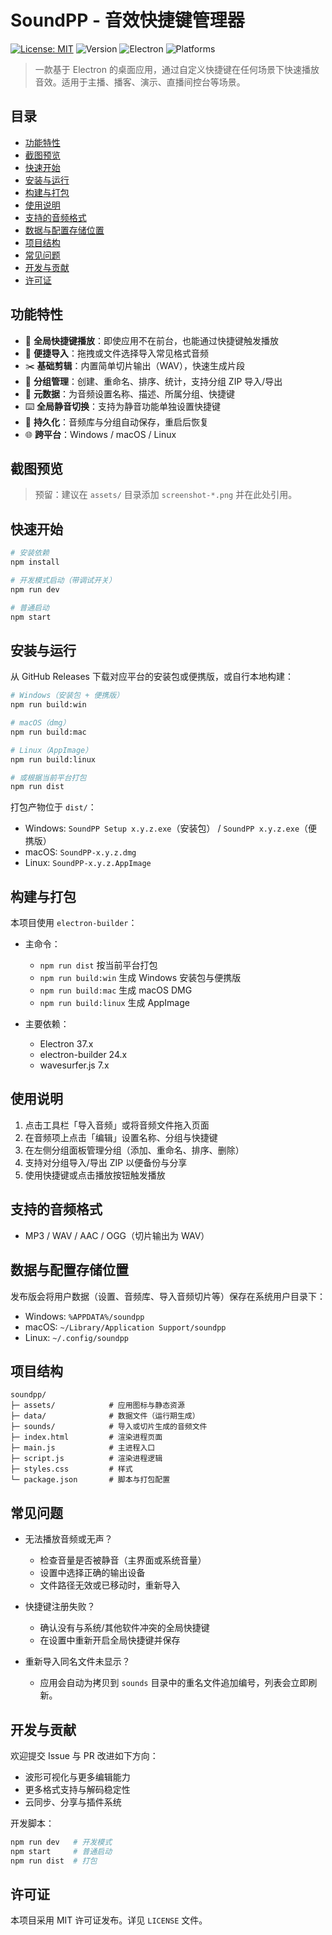 # SoundPP - 音效快捷键管理器

[![License: MIT](https://img.shields.io/badge/License-MIT-green.svg)](./LICENSE)
![Version](https://img.shields.io/badge/version-1.0.1-blue)
![Electron](https://img.shields.io/badge/Electron-37.x-9cf)
![Platforms](https://img.shields.io/badge/platforms-Windows%20%7C%20macOS%20%7C%20Linux-informational)

> 一款基于 Electron 的桌面应用，通过自定义快捷键在任何场景下快速播放音效。适用于主播、播客、演示、直播间控台等场景。

## 目录

- [功能特性](#功能特性)
- [截图预览](#截图预览)
- [快速开始](#快速开始)
- [安装与运行](#安装与运行)
- [构建与打包](#构建与打包)
- [使用说明](#使用说明)
- [支持的音频格式](#支持的音频格式)
- [数据与配置存储位置](#数据与配置存储位置)
- [项目结构](#项目结构)
- [常见问题](#常见问题)
- [开发与贡献](#开发与贡献)
- [许可证](#许可证)

## 功能特性

- 🎵 **全局快捷键播放**：即使应用不在前台，也能通过快捷键触发播放
- 📁 **便捷导入**：拖拽或文件选择导入常见格式音频
- ✂️ **基础剪辑**：内置简单切片输出（WAV），快速生成片段
- 📂 **分组管理**：创建、重命名、排序、统计，支持分组 ZIP 导入/导出
- 📝 **元数据**：为音频设置名称、描述、所属分组、快捷键
- ⌨️ **全局静音切换**：支持为静音功能单独设置快捷键
- 💾 **持久化**：音频库与分组自动保存，重启后恢复
- 🌐 **跨平台**：Windows / macOS / Linux

## 截图预览

> 预留：建议在 `assets/` 目录添加 `screenshot-*.png` 并在此处引用。

## 快速开始

```bash
# 安装依赖
npm install

# 开发模式启动（带调试开关）
npm run dev

# 普通启动
npm start
```

## 安装与运行

从 GitHub Releases 下载对应平台的安装包或便携版，或自行本地构建：

```bash
# Windows（安装包 + 便携版）
npm run build:win

# macOS（dmg）
npm run build:mac

# Linux（AppImage）
npm run build:linux

# 或根据当前平台打包
npm run dist
```

打包产物位于 `dist/`：
- Windows: `SoundPP Setup x.y.z.exe`（安装包） / `SoundPP x.y.z.exe`（便携版）
- macOS: `SoundPP-x.y.z.dmg`
- Linux: `SoundPP-x.y.z.AppImage`

## 构建与打包

本项目使用 `electron-builder`：

- 主命令：
  - `npm run dist` 按当前平台打包
  - `npm run build:win` 生成 Windows 安装包与便携版
  - `npm run build:mac` 生成 macOS DMG
  - `npm run build:linux` 生成 AppImage

- 主要依赖：
  - Electron 37.x
  - electron-builder 24.x
  - wavesurfer.js 7.x

## 使用说明

1. 点击工具栏「导入音频」或将音频文件拖入页面
2. 在音频项上点击「编辑」设置名称、分组与快捷键
3. 在左侧分组面板管理分组（添加、重命名、排序、删除）
4. 支持对分组导入/导出 ZIP 以便备份与分享
5. 使用快捷键或点击播放按钮触发播放

## 支持的音频格式

- MP3 / WAV / AAC / OGG（切片输出为 WAV）

## 数据与配置存储位置

发布版会将用户数据（设置、音频库、导入音频切片等）保存在系统用户目录下：
- Windows: `%APPDATA%/soundpp`
- macOS: `~/Library/Application Support/soundpp`
- Linux: `~/.config/soundpp`

## 项目结构

```
soundpp/
├─ assets/            # 应用图标与静态资源
├─ data/              # 数据文件（运行期生成）
├─ sounds/            # 导入或切片生成的音频文件
├─ index.html         # 渲染进程页面
├─ main.js            # 主进程入口
├─ script.js          # 渲染进程逻辑
├─ styles.css         # 样式
└─ package.json       # 脚本与打包配置
```

## 常见问题

- 无法播放音频或无声？
  - 检查音量是否被静音（主界面或系统音量）
  - 设置中选择正确的输出设备
  - 文件路径无效或已移动时，重新导入

- 快捷键注册失败？
  - 确认没有与系统/其他软件冲突的全局快捷键
  - 在设置中重新开启全局快捷键并保存

- 重新导入同名文件未显示？
  - 应用会自动为拷贝到 `sounds` 目录中的重名文件追加编号，列表会立即刷新。

## 开发与贡献

欢迎提交 Issue 与 PR 改进如下方向：

- 波形可视化与更多编辑能力
- 更多格式支持与解码稳定性
- 云同步、分享与插件系统

开发脚本：

```bash
npm run dev   # 开发模式
npm start     # 普通启动
npm run dist  # 打包
```

## 许可证

本项目采用 MIT 许可证发布。详见 `LICENSE` 文件。
